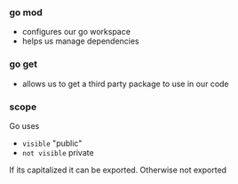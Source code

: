 ### go mod

- configures our go workspace
- helps us manage dependencies
### go get
- allows us to get a third party package to use in our code

### scope

Go uses 

- `visible` "public"
- `not visible` private 

If its capitalized it can be exported. Otherwise not exported